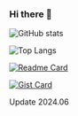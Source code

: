 
### Hi there 👋

![GitHub stats](https://github-readme-stats-zeta-ten-90.vercel.app/api?username=ogelacinyc&show_icons=true&count_private=true&rank_icon=percentile&include_all_commits=true)

![Top Langs](https://github-readme-stats-zeta-ten-90.vercel.app/api/top-langs/?username=ogelacinyc&layout=compact&langs_count=10)

[![Readme Card](https://github-readme-stats.vercel.app/api/pin/?username=ogelacinyc&repo=github-readme-stats)](https://github.com/ogelacinyc/github-readme-stats)

[![Gist Card](https://github-readme-stats.vercel.app/api/gist?id=8f58f9dd39706484ecdb08c98acbe783)](https://gist.github.com/ogelacinyc/8f58f9dd39706484ecdb08c98acbe783)

Update 2024.06
